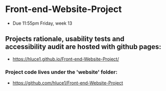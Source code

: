 # Front-end-Website-Project
- Due 11:55pm Friday, week 13

## Projects rationale, usability tests and accessibility audit are hosted with github pages:
* https://hluce1.github.io/Front-end-Website-Project/

### Project code lives under the 'website' folder:
* https://github.com/hluce1/Front-end-Website-Project
